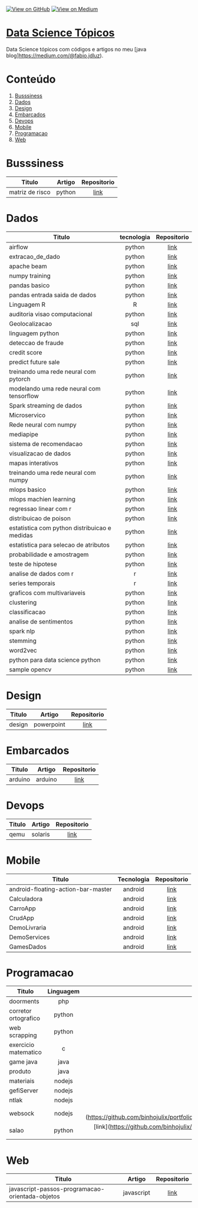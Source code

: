 [![View on GitHub](https://img.shields.io/badge/GitHub-View_on_GitHub-blue?logo=GitHub)](https://github.com/binhojulix/machine-learning)  [![View on Medium](https://img.shields.io/badge/Medium-View%20on%20Medium-red?logo=medium)](https://medium.com/@fabio.jdluz) 
# [Data Science Tópicos](https://github.com/binhojulix/machine-learning)
Data Science tópicos com códigos e artigos no meu [java blog]https://medium.com/@fabio.jdluz). 



# Conteúdo
1.  [Busssiness](#busssiness)
2.  [Dados](#dados)
3.  [Design](#design)
4.  [Embarcados](#embarcados)
5.  [Devops](#devops)
6.  [Mobile](#mobile)
7.  [Programacao](#programacao)
8.  [Web](#web)




# Busssiness
| Titulo        | Artigo           | Repositorio  |
| ------------- |:-------------:| :-----:|
| matriz de risco | python | [link](https://github.com/binhojulix/portfolio/tree/master/dados/airflow/chapter01)

# Dados
| Titulo        |tecnologia         | Repositorio  |
| ------------- |:-------------:| :-----:|
| airflow | python | [link](https://github.com/binhojulix/portfolio/tree/master/dados/airflow/chapter01) |
| extracao_de_dado | python | [link](https://github.com/binhojulix/portfolio/tree/master/dados/airflow/chapter01) |
| apache beam | python | [link](https://github.com/binhojulix/portfolio/tree/master/dados/airflow/chapter01) |
| numpy training | python |[link](https://github.com/binhojulix/portfolio/tree/master/dados/machinelearning/numpy-training-main) |
| pandas basico| python | [link](https://github.com/binhojulix/portfolio/tree/master/dados/machinelearning/pandas-basico-main) |
| pandas entrada saida de dados| python | [link](https://github.com/binhojulix/portfolio/tree/master/dados/machinelearning/pandas-entrada-saida-de-dados-main) |
| Linguagem R| R| [link](https://github.com/binhojulix/portfolio/tree/master/dados/linguagem_r) |
| auditoria visao computacional| python| [link](https://github.com/binhojulix/portfolio/tree/master/dados/visaocomputacional/fiap-ml-visao-computacional-auditoria-video-master) |
| Geolocalizacao| sql| [link](https://github.com/binhojulix/portfolio/tree/master/dados/geolacalizacao) |
| linguagem python | python| [link](https://github.com/binhojulix/portfolio/tree/master/dados/linguagem_python) |
| deteccao de fraude | python| [link](https://github.com/binhojulix/portfolio/tree/master/dados/machinelearning/deteccao_fraude) |
| credit score | python| [link](https://github.com/binhojulix/portfolio/tree/master/dados/machinelearning/credit_score) |
| predict future sale| python| [link](https://github.com/binhojulix/portfolio/tree/master/dados/machinelearning/predict_future_sale) |
| treinando uma rede neural com pytorch| python| [link](https://github.com/binhojulix/portfolio/tree/master/dados/redes_neurais/trainando_uma_re_neural_com_pytorch) |
| modelando uma rede neural com tensorflow| python| [link](https://github.com/binhojulix/portfolio/tree/master/dados/redes_neurais/trainando_uma_re_neural_com_pytorch) |
| Spark streaming de dados | python| [link](https://github.com/binhojulix/portfolio/tree/master/dados/spark/streaming_de_dados) |
| Microservico | python | [link](https://github.com/binhojulix/portfolio/tree/master/programacao/python/flaskApp)|
| Rede neural com numpy | python | [link](https://github.com/binhojulix/portfolio/tree/master/dados/redes_neurais/rede_neural_com_numpy)|
| mediapipe | python | [link](https://github.com/binhojulix/portfolio/tree/master/dados/opencv/mediapipe)|
| sistema de recomendacao | python | [link](https://github.com/binhojulix/portfolio/tree/master/dados/machinelearning/sistema_recomendacao)|
| visualizacao de dados | python | [link](https://github.com/binhojulix/portfolio/tree/master/dados/machinelearning/visualizacao_de_dados)|
| mapas interativos | python | [link](https://github.com/binhojulix/portfolio/tree/master/dados/geolacalizacao/mapas_iterativos/Geoopandas)|
| treinando uma rede neural com numpy | python | [link](https://github.com/binhojulix/portfolio/tree/master/dados/redes_neurais/rede_neural_com_numpy)|
| mlops basico| python | [link](https://github.com/binhojulix/portfolio/tree/master/dados/mlops/mlops-machine-learning)|
| mlops machien learning| python | [link](https://github.com/binhojulix/portfolio/tree/master/dados/mlops/mlops)|
| regressao linear com r| python | [link](https://github.com/binhojulix/portfolio/tree/master/dados/estatistica/ajuste_interpretacao_regressao_linear_com_r)|
| distribuicao de poison| python | [link](https://github.com/binhojulix/portfolio/tree/master/dados/estatistica/distribuicao_poison)|
| estatistica com python distribuicao e medidas| python | [link](https://github.com/binhojulix/portfolio/tree/master/dados/estatistica/estatistica_com_python_distribuicao_e_medidas)|
| estatistica para selecao de atributos| python | [link](https://github.com/binhojulix/portfolio/tree/master/dados/estatistica/estatistica_para_selecao_de_atributos)|
| probabilidade e amostragem | python | [link](https://github.com/binhojulix/portfolio/tree/master/dados/estatistica/probabilidade_e_amostragem)|
| teste de hipotese| python | [link](https://github.com/binhojulix/portfolio/tree/master/dados/estatistica/teste_de_hipotese)|
| analise de dados com r| r| [link](https://github.com/binhojulix/portfolio/tree/master/dados/linguagem_r/analise_de_dados_com_R)|
| series temporais| r| [link](https://github.com/binhojulix/portfolio/tree/master/dados/linguagem_r/series_temporais_com_R)|
| graficos com multivariaveis| python| [link](https://github.com/binhojulix/portfolio/tree/master/dados/machine_learning/graficos_multivariaveis)|
| clustering| python| [link](https://github.com/binhojulix/portfolio/tree/master/dados/machine_learning/clustering)|
| classificacao| python| [link](https://github.com/binhojulix/portfolio/tree/master/dados/machine_learning/classificacao)|
| analise de sentimentos| python| [link](https://github.com/binhojulix/portfolio/tree/master/dados/nlp/analise_sentiimentos)|
 | spark nlp| python| [link](https://github.com/binhojulix/portfolio/tree/master/dados/nlp/spark_nkp)|
| stemming| python| [link](https://github.com/binhojulix/portfolio/tree/master/dados/nlp/stemming)|
| word2vec| python| [link](https://github.com/binhojulix/portfolio/tree/master/dados/nlp/word2vec)|
| python para data science python| python| [link](https://github.com/binhojulix/portfolio/tree/master/dados/python)|
| sample opencv|python|  [link](https://github.com/binhojulix/portfolio/tree/master/dados/visaocomputacional/opencv_basico)|


# Design
| Titulo        | Artigo           | Repositorio  |
| ------------- |:-------------:| :-----:|
| design | powerpoint | [link](https://github.com/binhojulix/portfolio/tree/master/design) |



# Embarcados
| Titulo        | Artigo           | Repositorio  |
| ------------- |:-------------:| :-----:|
| arduino | arduino | [link](https://github.com/binhojulix/portfolio/tree/master/embarcados/arduino) |


# Devops
| Titulo        | Artigo           | Repositorio  |
| ------------- |:-------------:| :-----:|
| qemu | solaris | [link](https://github.com/binhojulix/portfolio/tree/master/infra/so/solaris) |

# Mobile
| Titulo        | Tecnologia          | Repositorio  |
| ------------- |:-------------:| :-----:|
| android-floating-action-bar-master | android | [link](https://github.com/binhojulix/portfolio/tree/master/mobile/android/android-floating-action-bar-master) |
| Calculadora | android | [link](https://github.com/binhojulix/portfolio/tree/master/mobile/android/Calculadora) |
| CarroApp | android | [link](https://github.com/binhojulix/portfolio/tree/master/mobile/android/CarroApp) |
| CrudApp | android | [link](https://github.com/binhojulix/portfolio/tree/master/mobile/android/CrudApp) |
| DemoLivraria | android | [link](https://github.com/binhojulix/portfolio/tree/master/mobile/android/DemoLivraria) |
| DemoServices | android | [link](https://github.com/binhojulix/portfolio/tree/master/mobile/android/DemoServices) |
| GamesDados | android | [link](https://github.com/binhojulix/portfolio/tree/master/mobile/android/GamesDados) |




# Programacao
| Titulo        | Linguagem           | Repositorio  |
| ------------- |:-------------:| :-----:|
| doorments | php | [link](https://github.com/binhojulix/portfolio/tree/master/programacao/php/doorments) |
| corretor ortografico| python | [link](https://github.com/binhojulix/portfolio/tree/master/programacao/python/corretor-ortografico) |
| web scrapping | python | [link](https://github.com/binhojulix/portfolio/tree/master/programacao/python/web-scrapping-ml) |
| exercicio matematico| c | [link](https://github.com/binhojulix/portfolio/tree/master/programacao/c/ExercicioMatematico) |
| game java| java | [link](https://github.com/binhojulix/portfolio/tree/master/programacao/java/game_java) |
| produto| java | [link](https://github.com/binhojulix/portfolio/tree/master/programacao/java/produto) |
| materiais| nodejs | [link](https://github.com/binhojulix/portfolio/tree/master/programacao/nodejs/materiais) |
| gefiServer| nodejs | [link](https://github.com/binhojulix/portfolio/tree/master/programacao/nodejs/gefiServer) |
| ntlak| nodejs | [link](https://github.com/binhojulix/portfolio/tree/master/programacao/nodejs/ntalk) |
| websock| nodejs| [link](https://github.com/binhojulix/portfolio/tree/master/programacao/nodejs/websock_mongodb|
| salao|python| [link](https://github.com/binhojulix/portfolio/tree/master/programacao/python/projeto-salacao|

# Web
| Titulo        | Artigo           | Repositorio  |
| ------------- |:-------------:| :-----:|
| javascript-passos-programacao-orientada-objetos | javascript | [link](https://github.com/binhojulix/portfolio/tree/master/web/js/javascript-passos-programacao-orientada-objetos) |










